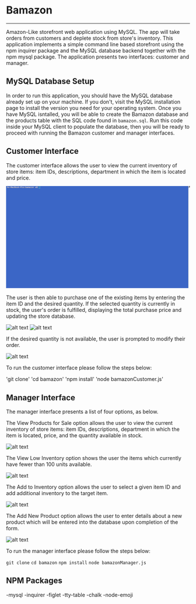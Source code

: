 # Bamazon
______________________________
Amazon-Like storefront web application using MySQL. The app will take orders from customers and deplete stock from store's inventory. 
This application implements a simple command line based storefront using the npm inquirer package and the MySQL database backend together with the npm mysql package. The application presents two interfaces: customer and manager.

## MySQL Database Setup
In order to run this application, you should have the MySQL database already set up on your machine. If you don't, visit the MySQL installation page to install the version you need for your operating system. Once you have MySQL isntalled, you will be able to create the Bamazon database and the products table with the SQL code found in `bamazon.sql`. Run this code inside your MySQL client to populate the database, then you will be ready to proceed with running the Bamazon customer and manager interfaces.

## Customer Interface
The customer interface allows the user to view the current inventory of store items: item IDs, descriptions, department in which the item is located and price. 

![alt text](./imgs/demo.gif)

The user is then able to purchase one of the existing items by entering the item ID and the desired quantity. If the selected quantity is currently in stock, the user's order is fulfilled, displaying the total purchase price and updating the store database.

![alt text](./imgs/buy2.gif)
![alt text](./imgs/buy1.gif)

If the desired quantity is not available, the user is prompted to modify their order.

![alt text](./imgs/error1.gif)

To run the customer interface please follow the steps below:

'git clone' 
'cd bamazon'
'npm install'
'node bamazonCustomer.js'

## Manager Interface
The manager interface presents a list of four options, as below.

The View Products for Sale option allows the user to view the current inventory of store items: item IDs, descriptions, department in which the item is located, price, and the quantity available in stock.

![alt text](./imgs/viewprod.gif)

The View Low Inventory option shows the user the items which currently have fewer than 100 units available.

![alt text](./imgs/lowin.gif)

The Add to Inventory option allows the user to select a given item ID and add additional inventory to the target item.

![alt text](./imgs/addinv.gif)

The Add New Product option allows the user to enter details about a new product which will be entered into the database upon completion of the form.

![alt text](./imgs/newprod.gif)

To run the manager interface please follow the steps below:

`git clone`
`cd bamazon`
`npm install`
`node bamazonManager.js`

## NPM Packages
-mysql 
-inquirer
-figlet
-tty-table
-chalk
-node-emoji

